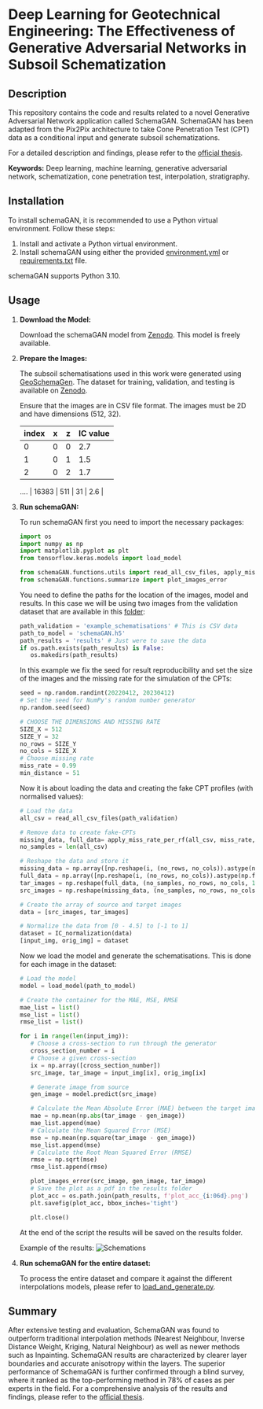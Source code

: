 
# Deep Learning for Geotechnical Engineering: The Effectiveness of Generative Adversarial Networks in Subsoil Schematization

## Description

This repository contains the code and results related to a novel Generative Adversarial Network application called SchemaGAN. SchemaGAN has been adapted from the Pix2Pix architecture to take Cone Penetration Test (CPT) data as a conditional input and generate subsoil schematizations.

For a detailed description and findings, please refer to the [official thesis](https://repository.tudelft.nl/record/uuid:c18cb6cf-3574-484d-aacc-dabd882341de).

**Keywords:** Deep learning, machine learning, generative adversarial network, schematization, cone penetration test, interpolation, stratigraphy.


## Installation

To install schemaGAN, it is recommended to use a Python virtual environment. Follow these steps:

1. Install and activate a Python virtual environment.
2. Install schemaGAN using either the provided [environment.yml](environment.yml) or [requirements.txt](requirements.txt) file.

schemaGAN supports Python 3.10.

## Usage

1. **Download the Model:**

   Download the schemaGAN model from [Zenodo](https://zenodo.org/records/13143431/files/schemaGAN.h5). This model is freely available.

2. **Prepare the Images:**

   The subsoil schematisations used in this work were generated using [GeoSchemaGen](https://github.com/fabcamo/GeoSchemaGen). The dataset for training, validation, and testing is available on [Zenodo](https://zenodo.org/records/13143431/files/data.zip).

      Ensure that the images are in CSV file format. The images must be 2D and have dimensions (512, 32).

      | index | x | z | IC value |
      |-------|---|---|----------|
      | 0 | 0 | 0 | 2.7 |
      | 1 | 0 | 1 | 1.5 |
      | 2 | 0 | 2 | 1.7 |
      ....
      | 16383 | 511 | 31 | 2.6 |


3. **Run schemaGAN:**

   To run schemaGAN first you need to import the necessary packages:

   ```python
   import os
   import numpy as np
   import matplotlib.pyplot as plt
   from tensorflow.keras.models import load_model

   from schemaGAN.functions.utils import read_all_csv_files, apply_miss_rate_per_rf, IC_normalization
   from schemaGAN.functions.summarize import plot_images_error
   ```

   You need to define the paths for the location of the images, model and results. In this case we will be using two images from the validation dataset that are available in this [folder](example_schematisations):

   ```python
   path_validation = 'example_schematisations' # This is CSV data
   path_to_model = 'schemaGAN.h5'
   path_results = 'results' # Just were to save the data
   if os.path.exists(path_results) is False:
      os.makedirs(path_results)
    ```

   In this example we fix the seed for result reproducibility and set the size of the images and the missing rate for the simulation of the CPTs:

   ```python
   seed = np.random.randint(20220412, 20230412)
   # Set the seed for NumPy's random number generator
   np.random.seed(seed)

   # CHOOSE THE DIMENSIONS AND MISSING RATE
   SIZE_X = 512
   SIZE_Y = 32
   no_rows = SIZE_Y
   no_cols = SIZE_X
   # Choose missing rate
   miss_rate = 0.99
   min_distance = 51
   ```

   Now it is about loading the data and creating the fake CPT profiles (with normalised values):

   ```python
   # Load the data
   all_csv = read_all_csv_files(path_validation)

   # Remove data to create fake-CPTs
   missing_data, full_data= apply_miss_rate_per_rf(all_csv, miss_rate, min_distance)
   no_samples = len(all_csv)

   # Reshape the data and store it
   missing_data = np.array([np.reshape(i, (no_rows, no_cols)).astype(np.float32) for i in missing_data])
   full_data = np.array([np.reshape(i, (no_rows, no_cols)).astype(np.float32) for i in full_data])
   tar_images = np.reshape(full_data, (no_samples, no_rows, no_cols, 1))
   src_images = np.reshape(missing_data, (no_samples, no_rows, no_cols, 1))

   # Create the array of source and target images
   data = [src_images, tar_images]

   # Normalize the data from [0 - 4.5] to [-1 to 1]
   dataset = IC_normalization(data)
   [input_img, orig_img] = dataset
   ```

   Now we load the model and generate the schematisations. This is done for each image in the dataset:

   ```python
   # Load the model
   model = load_model(path_to_model)

   # Create the container for the MAE, MSE, RMSE
   mae_list = list()
   mse_list = list()
   rmse_list = list()

   for i in range(len(input_img)):
      # Choose a cross-section to run through the generator
      cross_section_number = i
      # Choose a given cross-section
      ix = np.array([cross_section_number])
      src_image, tar_image = input_img[ix], orig_img[ix]

      # Generate image from source
      gen_image = model.predict(src_image)

      # Calculate the Mean Absolute Error (MAE) between the target image and the generated one
      mae = np.mean(np.abs(tar_image - gen_image))
      mae_list.append(mae)
      # Calculate the Mean Squared Error (MSE)
      mse = np.mean(np.square(tar_image - gen_image))
      mse_list.append(mse)
      # Calculate the Root Mean Squared Error (RMSE)
      rmse = np.sqrt(mse)
      rmse_list.append(rmse)

      plot_images_error(src_image, gen_image, tar_image)
      # Save the plot as a pdf in the results folder
      plot_acc = os.path.join(path_results, f'plot_acc_{i:06d}.png')
      plt.savefig(plot_acc, bbox_inches='tight')

      plt.close()
    ```

   At the end of the script the results will be saved on the results folder.

   Example of the results:
   ![Schemations](static/plot_acc_000000.png)

3. **Run schemaGAN for the entire dataset:**

   To process the entire dataset and compare it against the different interpolations models, please refer to [load_and_generate.py](schemaGAN/load_and_generate.py).


## Summary
After extensive testing and evaluation, SchemaGAN was found to outperform traditional interpolation methods (Nearest Neighbour, Inverse Distance Weight, Kriging, Natural Neighbour) as well as newer methods such as Inpainting. SchemaGAN results are characterized by clearer layer boundaries and accurate anisotropy within the layers. The superior performance of SchemaGAN is further confirmed through a blind survey, where it ranked as the top-performing method in 78% of cases as per experts in the field. For a comprehensive analysis of the results and findings, please refer to the [official thesis](https://repository.tudelft.nl/record/uuid:c18cb6cf-3574-484d-aacc-dabd882341de).
